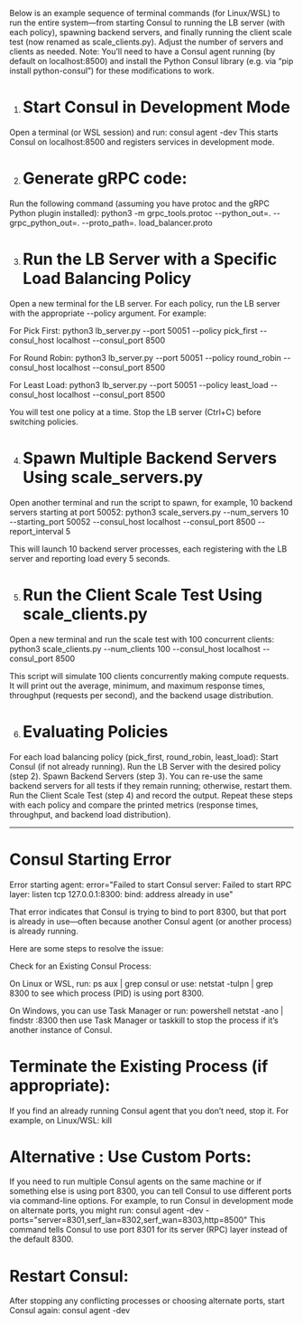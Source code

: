 Below is an example sequence of terminal commands (for Linux/WSL) to run the entire system—from starting Consul to running the LB server (with each policy), spawning backend servers, and finally running the client scale test (now renamed as scale_clients.py). Adjust the number of servers and clients as needed. 
Note: You’ll need to have a Consul agent running (by default on localhost:8500) and install the Python Consul library (e.g. via “pip install python-consul”) for these modifications to work.

1. # Start Consul in Development Mode
Open a terminal (or WSL session) and run: consul agent -dev
This starts Consul on localhost:8500 and registers services in development mode.

2. # Generate gRPC code:
Run the following command (assuming you have protoc and the gRPC Python plugin installed):
python3 -m grpc_tools.protoc --python_out=. --grpc_python_out=. --proto_path=. load_balancer.proto

3. # Run the LB Server with a Specific Load Balancing Policy
Open a new terminal for the LB server. For each policy, run the LB server with the appropriate --policy argument. For example:

For Pick First:
python3 lb_server.py --port 50051 --policy pick_first --consul_host localhost --consul_port 8500

For Round Robin:
python3 lb_server.py --port 50051 --policy round_robin --consul_host localhost --consul_port 8500

For Least Load:
python3 lb_server.py --port 50051 --policy least_load --consul_host localhost --consul_port 8500

You will test one policy at a time. Stop the LB server (Ctrl+C) before switching policies.

4. # Spawn Multiple Backend Servers Using scale_servers.py
Open another terminal and run the script to spawn, for example, 10 backend servers starting at port 50052:
python3 scale_servers.py --num_servers 10 --starting_port 50052 --consul_host localhost --consul_port 8500 --report_interval 5

This will launch 10 backend server processes, each registering with the LB server and reporting load every 5 seconds.

5. # Run the Client Scale Test Using scale_clients.py
Open a new terminal and run the scale test with 100 concurrent clients:
python3 scale_clients.py --num_clients 100 --consul_host localhost --consul_port 8500

This script will simulate 100 clients concurrently making compute requests. It will print out the average, minimum, and maximum response times, throughput (requests per second), and the backend usage distribution.

6. # Evaluating Policies
For each load balancing policy (pick_first, round_robin, least_load):
Start Consul (if not already running).
Run the LB Server with the desired policy (step 2).
Spawn Backend Servers (step 3).
You can re-use the same backend servers for all tests if they remain running; otherwise, restart them.
Run the Client Scale Test (step 4) and record the output.
Repeat these steps with each policy and compare the printed metrics (response times, throughput, and backend load distribution).

------------------------------------------------------------------------------------------------------------------------------------------

# Consul Starting Error

Error starting agent: error="Failed to start Consul server: Failed to start RPC layer: listen tcp 127.0.0.1:8300: bind: address already in use"

That error indicates that Consul is trying to bind to port 8300, but that port is already in use—often because another Consul agent (or another process) is already running.

Here are some steps to resolve the issue:

Check for an Existing Consul Process:

On Linux or WSL, run:
ps aux | grep consul
or use:
netstat -tulpn | grep 8300
to see which process (PID) is using port 8300.

On Windows, you can use Task Manager or run:
powershell
netstat -ano | findstr :8300
then use Task Manager or taskkill to stop the process if it’s another instance of Consul.

# Terminate the Existing Process (if appropriate):
If you find an already running Consul agent that you don’t need, stop it. For example, on Linux/WSL:
kill <PID>


# Alternative : Use Custom Ports:
If you need to run multiple Consul agents on the same machine or if something else is using port 8300, you can tell Consul to use different ports via command-line options. For example, to run Consul in development mode on alternate ports, you might run:
consul agent -dev -ports="server=8301,serf_lan=8302,serf_wan=8303,http=8500"
This command tells Consul to use port 8301 for its server (RPC) layer instead of the default 8300.

# Restart Consul:
After stopping any conflicting processes or choosing alternate ports, start Consul again:
consul agent -dev